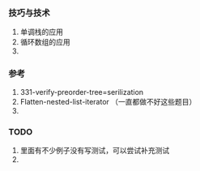 ### 技巧与技术
1. 单调栈的应用
2. 循环数组的应用
3. 


### 参考
1. 331-verify-preorder-tree=serilization
2. Flatten-nested-list-iterator （一直都做不好这些题目） 
3. 


### TODO
1. 里面有不少例子没有写测试，可以尝试补充测试
2. 